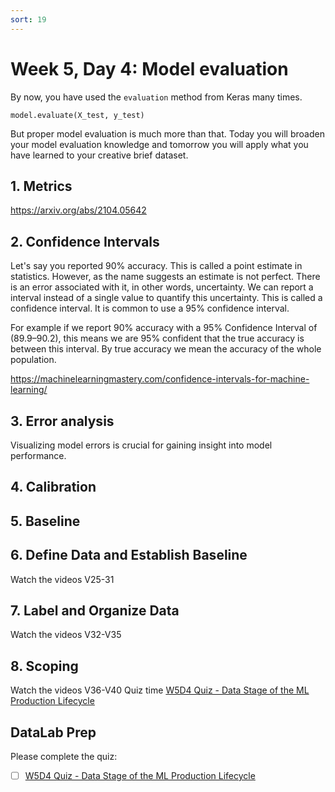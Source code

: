 ```yaml
---
sort: 19
---
```


# Week 5, Day 4: Model evaluation

By now, you have used the `evaluation` method from Keras many times.

```
model.evaluate(X_test, y_test)
```

But proper model evaluation is much more than that. Today you will broaden your model evaluation knowledge and tomorrow you will apply what you have learned to your creative brief dataset.

## 1. Metrics

https://arxiv.org/abs/2104.05642

## 2. Confidence Intervals

Let's say you reported 90% accuracy. This is called a point estimate in statistics. However, as the name suggests an estimate is not perfect. There is an error associated with it, in other words, uncertainty. We can report a interval instead of a single value to quantify this uncertainty. This is called a confidence interval. It is common to use a 95% confidence interval.

For example if we report 90% accuracy with a 95% Confidence Interval of (89.9–90.2), this means we are 95% confident that the true accuracy is between this interval. By true accuracy we mean the accuracy of the whole population.

https://machinelearningmastery.com/confidence-intervals-for-machine-learning/

## 3. Error analysis

Visualizing model errors is crucial for gaining insight into model performance.

## 4. Calibration

## 5. Baseline

## 6. Define Data and Establish Baseline
Watch the videos V25-31
## 7. Label and Organize Data
Watch the videos V32-V35
## 8. Scoping
Watch the videos V36-V40
Quiz time
[W5D4 Quiz - Data Stage of the ML Production Lifecycle](https://forms.office.com/e/KT9x1vhtaT)

## DataLab Prep
Please complete the quiz:
- [ ] [W5D4 Quiz - Data Stage of the ML Production Lifecycle](https://forms.office.com/e/KT9x1vhtaT)



